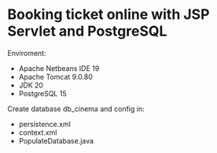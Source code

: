 # Booking ticket online with JSP Servlet and PostgreSQL

Enviroment:
- Apache Netbeans IDE 19
- Apache Tomcat 9.0.80
- JDK 20
- PostgreSQL 15

Create database db_cinema and config in:
- persistence.xml
- context.xml
- PopulateDatabase.java